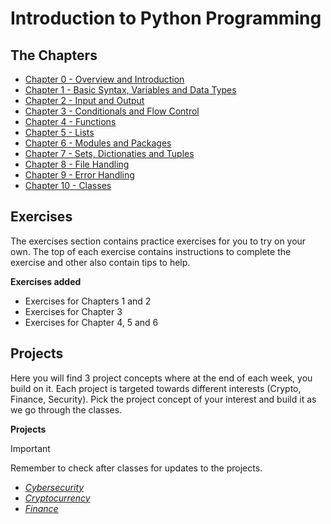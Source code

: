 # Introduction to Python Programming

## The Chapters

* [Chapter 0 - Overview and Introduction](chapters/chp00-Overview.md)
* [Chapter 1 - Basic Syntax, Variables and Data Types](chapters/chp01-DataTypes_Variables.md)
* [Chapter 2 - Input and Output](chapters/chp02-Input_Output.md)
* [Chapter 3 - Conditionals and Flow Control](chapters/chp03-Conditionals_FlowControl.md)
* [Chapter 4 - Functions](chapters/chp04-Functions.md)
* [Chapter 5 - Lists](chapters/chp05-Lists.md)
* [Chapter 6 - Modules and Packages](chapters/chp06-Modules_Packages.md)
* [Chapter 7 - Sets, Dictionaties and Tuples](chapters/chp07-Sets_Dictionaries_Tuples.md)
* [Chapter 8 - File Handling](chapters/chp08-File_Handling.md)
* [Chapter 9 - Error Handling](chapters/chp09-Error_Handling.md)
* [Chapter 10 - Classes](chapters/chp10-Classes.md)

## Exercises

The exercises section contains practice exercises for you to try on your own. The top of each exercise contains instructions to complete the exercise and other also contain tips to help.

**Exercises added**
- Exercises for Chapters 1 and 2
- Exercises for Chapter 3
- Exercises for Chapter 4, 5 and 6

## Projects

Here you will find 3 project concepts where at the end of each week, you build on it. Each project is targeted towards different interests (Crypto, Finance, Security).
Pick the project concept of your interest and build it as we go through the classes.

**Projects**

> [!IMPORTANT]
> Remember to check after classes for updates to the projects.

* [_Cybersecurity_](projects/project-Cybersecurity.py)
* [_Cryptocurrency_](projects/project-Cyptocurrency.py)
* [_Finance_](projects/project-Finance.py)


